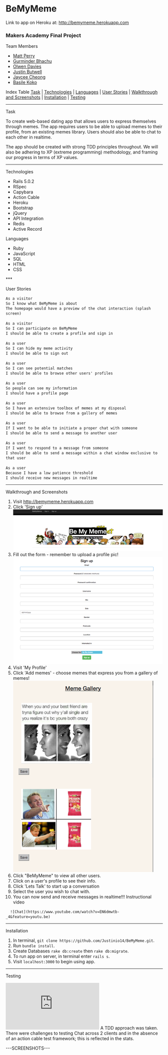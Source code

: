 <h1> BeMyMeme </h1>

Link to app on Heroku at: <a href="http://bemymeme.herokuapp.com">http://bemymeme.herokuapp.com</a>

<h3>Makers Academy Final Project</h3>

 Team Members
<ul>
  <li><a href="https://github.com/thesedatedprince">Matt Perry</a></li>
  <li><a href="https://github.com/gbhachu">Gurminder Bhachu</a></li>
  <li><a href="https://github.com/olwend">Olwen Davies</a></li>
  <li><a href="https://github.com/Justinio14">Justin Butwell</a></li>
  <li><a href="https://github.com/herecomesjaycee">Jaycee Cheong</a></li>
  <li><a href="https://github.com/BasileKoko">Basile Koko</a></li>
</ul>

 Index Table
[Task](#task)   |   [Technologies](#technologies)   | [Languages](#languages) |  [User Stories](#stories)   | [Walkthrough and Screenshots](#walkthrough)  | [Installation](#installation)  |   [Testing](#testing)   
***

<a name="task"> Task </a>


To create web-based dating app that allows users to
express themselves through memes. The app requires users to be able to upload memes to their profile, from an existing memes library. Users should also be able to chat to each other in realtime.

The app should be created with strong TDD principles throughout. We will also be adhering to XP (extreme programming) methodology, and framing our progress in terms of XP values.
***


<a name="technologies"> Technologies </a>
<ul>
  <li> Rails 5.0.2 </li>
  <li> RSpec </li>
  <li> Capybara </li>
  <li> Action Cable </li>
  <li> Heroku </li>
  <li> Bootstrap </li>
  <li> jQuery </li>
  <li> API Integration </li>
  <li> Redis </li>
  <li> Active Record </li>
</ul>


<a name="languages"> Languages </a>
<ul>
  <li>Ruby </li>
  <li>JavaScript</li>
  <li>SQL</li>
  <li>HTML</li>
  <li>CSS</li>
</ul>
***

<a name="stories"> User Stories </a>

```
As a visitor
So I know what BeMyMeme is about
The homepage would have a preview of the chat interaction (splash screen)

As a visitor
So I can participate on BeMyMeme
I should be able to create a profile and sign in

As a user
So I can hide my meme activity
I should be able to sign out

As a user
So I can see potential matches
I should be able to browse other users' profiles

As a user
So people can see my information
I should have a profile page

As a user
So I have an extensive toolbox of memes at my disposal
I should be able to browse from a gallery of memes

As a user
If I want to be able to initiate a proper chat with someone
I should be able to send a message to another user

As a user
If I want to respond to a message from someone
I should be able to send a message within a chat window exclusive to that user

As a user
Because I have a low patience threshold
I should receive new messages in realtime
```
***

<a name="walkthrough"> Walkthrough and Screenshots </a>

1. Visit <a href="http://bemymeme.herokuapp.com">http://bemymeme.herokuapp.com</a>
2. Click 'Sign up'
  ![Sign Up](https://github.com/Justinio14/BeMyMeme/blob/18-README/public/README_images/Screen%20Shot%202017-03-23%20at%2010.37.58.png)
3. Fill out the form - remember to upload a profile pic!
  ![Form](https://github.com/Justinio14/BeMyMeme/blob/18-README/public/README_images/Screen%20Shot%202017-03-23%20at%2010.43.49.png)
4. Visit 'My Profile'
5. Click 'Add memes' - choose memes that express you from a gallery of memes!
  ![Memes](https://github.com/Justinio14/BeMyMeme/blob/18-README/public/README_images/Screen%20Shot%202017-03-23%20at%2010.49.10.png)
6. Click "BeMyMeme" to view all other users.
7. Click on a user's profile to see their info.
8. Click 'Lets Talk' to start up a conversation
9. Select the user you wish to chat with.
10. You can now send and receive messages in realtime!!! Instructional video
```
  ![Chat](https://www.youtube.com/watch?v=EN6dmwtb-_4&feature=youtu.be)
```
***

<a name="installation"> Installation </a>

1. In terminal, ```git clone https://github.com/Justinio14/BeMyMeme.git```.
2. Run ```bundle install```.
3. Create Databases ```rake db:create``` then ```rake db:migrate```.
4. To run app on server, in terminal enter ```rails s```.
5. Visit ```localhost:3000``` to begin using app.
***

<a name="testing"> Testing </a>

![Test Coverage](https://github.com/Justinio14/BeMyMeme/blob/master/coverage/index.html)
A TDD approach was taken.  There were challenges to testing Chat across 2 clients and in the absence of an action cable test framework; this is reflected in the stats.


---SCREENSHOTS---
